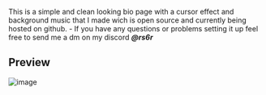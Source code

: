
This is a simple and clean looking bio page with a cursor effect and background music that I made wich is open source and currently being hosted on github. - If you have any questions or problems setting it up feel free to send me a dm on my discord ***@rs6r***


## Preview


![image](https://r2.e-z.host/7332d703-18f6-4986-8eb7-4bad47f6c30f/ak5t6s0f.jpg)
